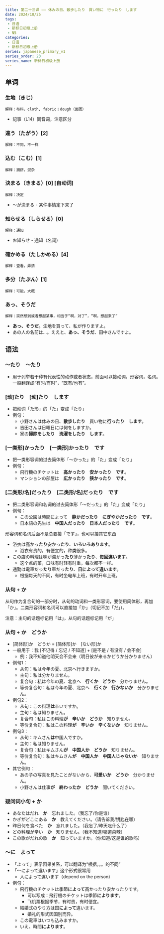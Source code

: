 ```yaml
---
title: 第二十三课 —— 休みの日、散歩したり　買い物に　行ったり　します
date: 2024/10/25
tags:
 - 日语
 - 新标日初级上册
 - N5
categories:
 - 日语
 - 新标日初级上册
series: japanese_primary_v1
series_order: 23
series_name: 新标日初级上册
---
```


## 单词

### 生地（きじ）

```解释：布料，cloth, fabric；dough（面团）```

+ 記事（L14）同音词，注意区分

### 違う（たがう）\[2\]

```解释：不同，不一样```

### 込む（こむ）\[1\]

```解释：拥挤，混杂```

### 決まる（きまる）\[0\] \[自动词\]

```解释：决定```

+ ～が決まる - 某件事情定下来了

### 知らせる（しらせる）\[0\]

```解释：通知```

+ お知らせ - 通知（名词）

### 確かめる（たしかめる）\[4\]

```解释：查看，弄清```

### 多分（たぶん）\[1\]

```解释：可能，大概```

### あっ、そうだ

```解释：突然想到或者想起某事，相当于“啊，对了”，“啊，想起来了”```

+ **あっ、そうだ**。生地を買って、私が作りますよ。
+ あの人の名前は…。ええと、**あっ、そうだ**、田中さんですよ。

## 语法

### ～たり　～たり

+ 用于列举若干种有代表性的动作或者状态，前面可以接动词，形容词，名词。一般翻译成“有时/有时”，“既有/也有”。

### \[动\]たり　\[动\]たり　します

+ 把动词「た形」的「た」变成「たり」
+ 例句：
  + 小野さんは休みの日、**散歩したり**　買い物に**行ったり　します**。
  + 吉田さんは日曜日には何をしますか。
  + 家の**掃除をしたり　洗濯をしたり　します**。

### \[一类形\]かったり　\[一类形\]かったり　です

+ 把一类形容词的过去简体形「～かった」的「た」变成「たり」
+ 例句：
  + 飛行機のチケットは　**高かったり　安かったり　です**。
  + マンションの部屋は　**広かったり　狭かったり　です**。

### \[二类形/名\]だったり　\[二类形/名\]だったり　です

+ 把二类形容词和名词的过去简体形「～だった」的「た」变成「たり」
+ 例句：
  + この公園は時間によって　**静かだったり　にぎやかだったり　です**。
  + 日本語の先生は　**中国人だったり　日本人だったり　です**。

形容词和名词后面不是总要接「です」，也可以接其它东西

+ 浴衣は高かっ**たり**安かっ**たり**、**いろいろあります**。
  + 浴衣有贵的，有便宜的，种类很多。
+ この店の料理は味が濃かっ**たり**薄かっ**たり**、**毎回違います**。
  + 这个点的菜，口味有时轻有时重，每次都不一样。
+ 通勤は電車だっ**たり**車だっ**たり**、**日によって違います**。
  + 根据每天的不同，有时坐电车上班，有时开车上班。

### 从句 + か

从句作为复合句的一部分时，从句的动词和一类形容词，要使用简体形，再加「か」。二类形容词和名词可以直接加「か」（切记不加「だ」）。

注意：主句的话题标记用「は」，从句的话题标记用「が」

### 从句 + か　どうか

+ \[简体形\]か　どうか = \[简体形\]か　\[ない形\]か
+ 一般用于：我 \[不记得 / 忘记 / 不知道\] + \[是不是 / 有没有 / 会不会\]
  + 例：我不知道他明天会不会来（明日彼が来るかどうか分かりません）
+ 例句1：
  + 从句：私は今年の夏、北京へ行きますか。
  + 主句：私は分かりません。
  + 复合句：私は今年の夏、北京へ　**行くか　どうか**　分かりません。
  + 等价复合句：私は今年の夏、北京へ　**行くか　行かないか**　分かりません。
+ 例句2：
  + 从句：この料理**は**辛いですか。
  + 主句：私は知りません。
  + 复合句：私はこの料理**が　辛いか　どうか**　知りません。
  + 等价复合句：私はこの料理**が　辛いか　辛くないか**　知りません。
+ 例句3：
  + 从句：キムさん**は**中国人ですか。
  + 主句：私は知りません。
  + 复合句：私はキムさん**が　中国人か　どうか**　知りません。
  + 等价复合句：私はキムさん**が　中国人か　中国人じゃないか**　知りません。
+ 其它例句：
  + あの子の写真を見たことがないから、**可愛いか　どうか**　分かりません。
  + 小野さんは仕事**が　終わったか　どうか**　聞いてください。

### 疑问词小句 + か

+ あなたはだれ　**か**　忘れました。（我忘了/你是谁）
+ かぎがどこにある　**か**　教えてください。（请告诉我/钥匙在哪）
+ 昨日何を食べた　**か**　忘れました。（我忘了/昨天吃什么了）
+ どの料理が辛い　**か**　知りません。（我不知道/哪道菜辣）
+ この歌がだれの歌　**か**　知っていますか。（你知道/这是谁的歌吗）

### ～に　よって

+ 「よって」表示因果关系，可以翻译为“根据。。。的不同”
+ 「～によって違います」这个形式很常用
  + 人によって違います（depend on the person）
+ 例句：
  + 飛行機のチケットは季節**によって**高かったり安かったりです。
    + 可以写成：飛行機のチケットは季節**によります**。
    + 飞机票根据季节，有时贵，有时便宜。
  + 結婚式のやり方は国**によって**違います。
    + 婚礼的形式因国别而异。
  + この電車はいつも込みますか。
  + いえ、時間**によります**。
